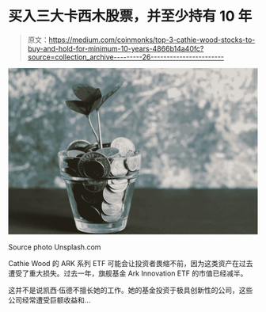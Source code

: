 # 买入三大卡西木股票，并至少持有 10 年

> 原文：<https://medium.com/coinmonks/top-3-cathie-wood-stocks-to-buy-and-hold-for-minimum-10-years-4866b14a40fc?source=collection_archive---------26----------------------->

![](img/99f7f8572e3cccb5c135c88cab833815.png)

Source photo Unsplash.com

Cathie Wood 的 ARK 系列 ETF 可能会让投资者畏缩不前，因为这类资产在过去遭受了重大损失。过去一年，旗舰基金 Ark Innovation ETF 的市值已经减半。

这并不是说凯西·伍德不擅长她的工作。她的基金投资于极具创新性的公司，这些公司经常遭受巨额收益和…